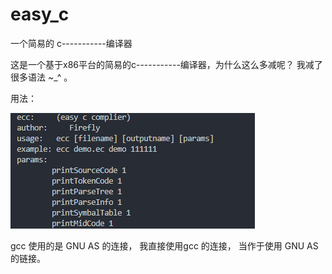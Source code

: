 # easy_c
一个简易的 c-----------编译器

这是一个基于x86平台的简易的c-----------编译器，为什么这么多减呢？  我减了很多语法 ~_^ 。

用法：

![image](https://raw.githubusercontent.com/Fierygit/picbed/master/20200128214503.png)


gcc 使用的是  GNU AS 的连接， 我直接使用gcc 的连接， 当作于使用 GNU AS 的链接。
